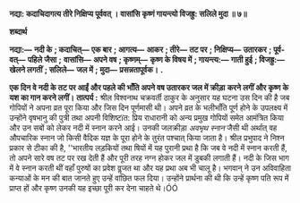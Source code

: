 **नद्या: कदाचिदागत्य तीरे निक्षिप्य पूर्ववत् ।** **वासांसि कृष्णं गायन्त्यो विजह्रु: सलिले मुदा ॥ ७॥** 

**शब्दार्थ** 

**नद्या:—** **नदी के** **; कदाचित्—** **एक बार** **; आगत्य—** **आकर** **; तीरे—** **तट पर** **; निक्षिप्य—** **उतारकर** **; पूर्व-वत्—** **पहिले जैसा** **;** **वासांसि—** **अपने वष** **; कृष्णम्—** **कृष्ण के विषय में** **; गायन्त्य:—** **गाती हुई** **; विजह्रु:—** **खेलने लगतीं** **; सलिले—** **जल में** **; मुदा—** **प्रसन्नतापूर्वक।** **.** 

**एक दिन वे नदी के तट पर आईं और पहले की भाँति अपने वष उतारकर जल में क्रीड़ा** **करने लगीं और कृष्ण के यश का गान करने लगीं।** **तात्पर्य :** श्रील विश्वनाथ चक्रवर्ती ठाकुर के अनुसार यह घटना उस दिन की है जब गोपियों ने अपना व्रत पूरा किया और जिस दिन पूर्णमासी थी। अपने व्रत के भलीभाँति पूर्ण होने के उपलक्ष्य में उन्होंने वृषभानु की पुत्री तथा अपनी विशिष्टïत: प्रिय राधारानी को अन्य प्रमुख गोपियों समेत आमंत्रित किया और उन सबों को लेकर नदी में स्नान करने आई। उनकी जलक्रीड़ा *अवभृथ स्नान* जैसी थी अर्थात् वह औपचारिक स्नान जो किसी वैदिक यज्ञ के पूरा होने के तुरंत पश्चात् किया जाता है। श्रील प्रभुपाद ने निश्न प्रकार से टीका की है, ''भारतीय लड़कियों तथा षियों में यह पुरानी प्रथा है कि जब वे नदी में स्नान करती हैं, तो अपने सारे वष तट पर रख देती हैं और पूरी तरह नग्न होकर जल में डुबकी लगाती हैं। नदी के जिस भाग में वे स्नान करती थीं वहाँ पुरुषों का प्रवेश वॢजत था और यह प्रथा अब भी चालू है। भगवान् ने उन अविवाहिता कन्याओं के मन की बात जानते हुए उन्हें वांछित फल दिया। उन्होंने प्रार्थना की थी कि उन्हें कृष्ण पति रूप में प्राप्त हों और कृष्ण उनकी यह इच्छा पूरी कर देना चाहते थे।ÓÓ  